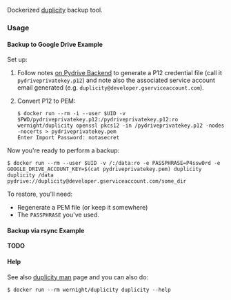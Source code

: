 Dockerized [duplicity](http://duplicity.nongnu.org/) backup tool.

### Usage

#### Backup to Google Drive Example

Set up:

 1. Follow notes [on Pydrive Backend](http://duplicity.nongnu.org/duplicity.1.html#sect20) to generate a P12 credential file (call it `pydriveprivatekey.p12`) and note also the associated service account email generated (e.g. `duplicity@developer.gserviceaccount.com`).
 2. Convert P12 to PEM:

        $ docker run --rm -i --user $UID -v $PWD/pydriveprivatekey.p12:/pydriveprivatekey.p12:ro wernight/duplicity openssl pkcs12 -in /pydriveprivatekey.p12 -nodes -nocerts > pydriveprivatekey.pem
        Enter Import Password: notasecret

Now you're ready to perform a backup:

    $ docker run --rm --user $UID -v /:/data:ro -e PASSPHRASE=P4ssw0rd -e GOOGLE_DRIVE_ACCOUNT_KEY=$(cat pydriveprivatekey.pem) duplicity duplicity /data pydrive://duplicity@developer.gserviceaccount.com/some_dir

To restore, you'll need:

  * Regenerate a PEM file (or keep it somewhere)
  * The `PASSPHRASE` you've used.

#### Backup via rsync Example

**TODO**


#### Help

See also [duplicity man](http://duplicity.nongnu.org/duplicity.1.html) page and you can also do:

    $ docker run --rm wernight/duplicity duplicity --help
